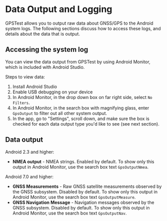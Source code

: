 # Data Output and Logging

GPSTest allows you to output raw data about GNSS/GPS to the Android system logs.  The following sections discuss how to access these logs, and details about the data that is output.

## Accessing the system log

You can view the data output from GPSTest by using Android Monitor, which is included with Android Studio.

Steps to view data:

1. Install Android Studio
1. Enable USB debugging on your device
1. In Android Monitor, in the drop down box on far right side, select `No Filters`.
1. In Android Monitor, in the search box with magnifying glass, enter `GpsOutput` to filter out all other system output.
1. In the app, go to "Settings", scroll down, and make sure the box is checked for each data output type you'd like to see (see next section).

## Data output

Android 2.3 and higher:

* **NMEA output** - NMEA strings.  Enabled by default.  To show only this output in Android Monitor, use the search box text `GpsOutputNmea`.

Android 7.0 and higher:

* **GNSS Measurements** - Raw GNSS satellite measurements observed by the GNSS subsystem.  Disabled by default.  To show only this output in Android Monitor, use the search box text `GpsOutputMeasure`.
* **GNSS Navigation Message** - Navigation messages observed by the GNSS subsystem.  Disabled by default.  To show only this output in Android Monitor, use the search box text `GpsOutputNav`.